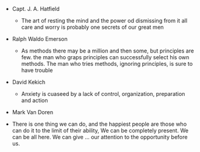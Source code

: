 - Capt. J. A. Hatfield

  - The art of resting the mind and the power od dismissing from it all care and worry is probably one secrets of our great men

- Ralph Waldo Emerson

  - As methods there may be a million and then some, but principles are few. the man who graps principles can successfully select his own methods. The man who tries methods, ignoring principles, is sure to have trouble

- David Kekich

  - Anxiety is cuaseed by a lack of control, organization, preparation and action

- Mark Van Doren
- There is one thing we can do, and the happiest people are those who can do it to the limit of their ability, We can be completely present. We can be all here. We can give ... our attention to the opportunity before us.
